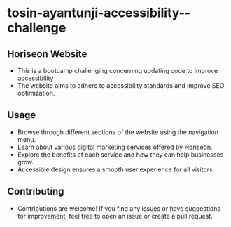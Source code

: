 # tosin-ayantunji-accessibility--challenge
## Horiseon Website
- This is a bootcamp challenging concerning updating code to improve accessibility
- The website aims to adhere to accessibility standards and improve SEO optimization.
## Usage
- Browse through different sections of the website using the navigation menu.
- Learn about various digital marketing services offered by Horiseon.
- Explore the benefits of each service and how they can help businesses grow.
- Accessible design ensures a smooth user experience for all visitors.
## Contributing
- Contributions are welcome! If you find any issues or have suggestions for improvement, feel free to open an issue or create a pull request.
